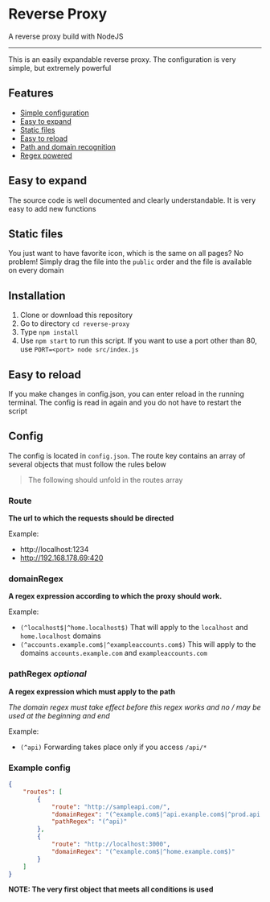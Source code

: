 # Reverse Proxy
A reverse proxy build with NodeJS
***
This is an easily expandable reverse proxy. The configuration is very simple, but extremely powerful

## Features
 - [Simple configuration](#config)
 - [Easy to expand](#easy-to-expand)
 - [Static files](#static-files)
 - [Easy to reload](#easy-to-reload)
 - [Path and domain recognition](#config)
 - [Regex powered](#config)

## Easy to expand
The source code is well documented and clearly understandable. It is very easy to add new functions

## Static files
You just want to have favorite icon, which is the same on all pages? No problem! Simply drag the file into the `public` order and the file is available on every domain

## Installation
 1. Clone or download this repository
 2. Go to directory `cd reverse-proxy`
 3. Type `npm install`
 4. Use `npm start` to run this script. If you want to use a port other than 80, use `PORT=<port> node src/index.js`
 
## Easy to reload
If you make changes in config.json, you can enter reload in the running terminal. The config is read in again and you do not have to restart the script

## Config
The config is located in `config.json`. The route key contains an array of several objects that must follow the rules below
> The following should unfold in the routes array

### Route
**The url to which the requests should be directed**

Example:
 - http://localhost:1234
 - http://192.168.178.69:420

### domainRegex
**A regex expression according to which the proxy should work.**

Example:
 - `(^localhost$|^home.localhost$)` That will apply to the `localhost` and `home.localhost` domains
 - `(^accounts.example.com$|^exampleaccounts.com$)` This will apply to the domains `accounts.example.com` and `exampleaccounts.com`
 
### pathRegex *optional*
**A regex expression which must apply to the path**

*The domain regex must take effect before this regex works and no / may be used at the beginning and end*

Example:
 - `(^api)` Forwarding takes place only if you access `/api/*`

### Example config
```json
{
    "routes": [
        {
            "route": "http://sampleapi.com/",
            "domainRegex": "(^example.com$|^api.exanple.com$|^prod.api.example.com$)",
            "pathRegex": "(^api)"
        },
        {
            "route": "http://localhost:3000",
            "domainRegex": "(^example.com$|^home.example.com$)"
        }
    ]
}
```

**NOTE: The very first object that meets all conditions is used**
